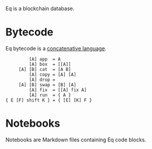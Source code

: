 Eq is a blockchain database.

# Bytecode
Eq bytecode is a [concatenative language](http://tunes.org/~iepos/joy.html).

```
         [A] app  = A
         [A] box  = [[A]]
     [A] [B] cat  = [A B]
         [A] copy = [A] [A]
         [A] drop =
     [A] [B] swap = [B] [A]
         [A] fix  = [[A] fix A]
         [A] run  = { A }
{ E [F] shift K } = { [E] [K] F }
```

# Notebooks
Notebooks are Markdown files containing Eq code blocks.
